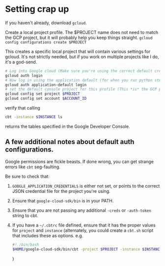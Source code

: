 # Setting crap up

If you haven't already, download `gcloud`.

Create a local project profile. The $PROJECT name does not need to match the
GCP project, but it will probably help you keep things straight.
`gcloud config configurations create $PROJECT`

This creates a specific local project that will contain various settings for
gcloud. It's not strictly needed, but if you work on multiple projects like
I do, it's a god-send.

```bash
# Log into Google cloud (Make sure you're using the correct default credentials)
gcloud auth login
# Now log in using the application default (for when you run python stuff.)
gcloud auth application-default login
# set the default console project for this profile (This *is* the GCP project)
gcloud config set project $PROJECT
gcloud config set account $ACCOUNT_ID
```

verify that calling

```bash
cbt -instance $INSTANCE ls
```

returns the tables specified in the Google Developer Console.

## A few additional notes about default auth configurations.

Google permissions are fickle beasts. If done wrong, you can get strange errors like `cbt` seg-faulting.

Be sure to check that:

1. `GOOGLE_APPLICATION_CREDENTIALS` is either not set, or points to the
   correct JSON credential file for the project you're using.
2. Ensure that `google-cloud-sdk/bin` is in your PATH.
3. Ensure that you are not passing any additional `-creds` or
   `-auth-token` string to cbt.
4. If you have a `~/.cbtrc` file defined, ensure that it has the proper
   values for `project` and `instance` (alternately, you could create a
   `cbt.sh` script that includes these as options. e.g.

   ```bash
   #! /bin/bash
   $HOME/google-cloud-sdk/bin/cbt -project $PROJECT -instance $INSTANCE $*
   ```

   )

